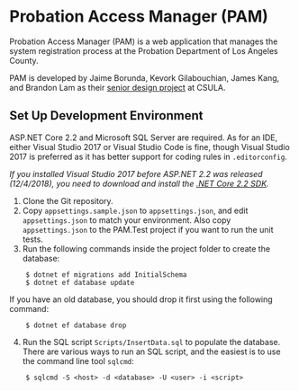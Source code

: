 # Probation Access Manager (PAM)

Probation Access Manager (PAM) is a web application that manages the system registration process at the Probation
Department of Los Angeles County.

PAM is developed by Jaime Borunda, Kevork Gilabouchian, James Kang, and Brandon Lam as their
[senior design project](https://csns.calstatela.edu/department/cs/project/view?id=6636013) at CSULA.

## Set Up Development Environment

ASP.NET Core 2.2 and Microsoft SQL Server are required. As for an IDE, either Visual Studio 2017 or Visual Studio
Code is fine, though Visual Studio 2017 is preferred as it has better support for coding rules in `.editorconfig`.

*If you installed Visual Studio 2017 before ASP.NET 2.2 was released (12/4/2018), you need to download and install
the [.NET Core 2.2 SDK](https://dotnet.microsoft.com/download/dotnet-core/2.2).*

1. Clone the Git repository.
2. Copy `appsettings.sample.json` to `appsettings.json`, and edit `appsettings.json` to match your environment.
   Also copy `appsettings.json` to the PAM.Test project if you want to run the unit tests.
3. Run the following commands inside the project folder to create the database:
```
    $ dotnet ef migrations add InitialSchema
    $ dotnet ef database update
```
If you have an old database, you should drop it first using the following command:
```
    $ dotnet ef database drop
```
4. Run the SQL script `Scripts/InsertData.sql` to populate the database. There are various ways to run an SQL
script, and the easiest is to use the command line tool `sqlcmd`:
```
    $ sqlcmd -S <host> -d <database> -U <user> -i <script>
```
